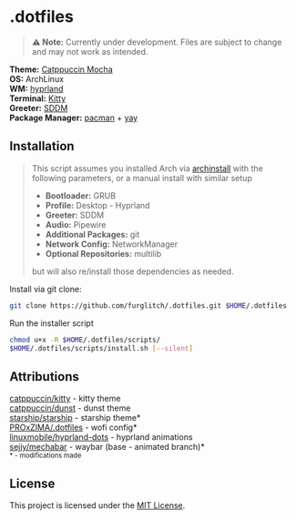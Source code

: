 # .dotfiles
> **⚠️ Note:** Currently under development. Files are subject to change and may not work as intended.

**Theme:** [Catppuccin Mocha](https://github.com/catppuccin/catppuccin)<br>
**OS:** ArchLinux<br>
**WM:** [hyprland](https://github.com/hyprwm/Hyprland)<br>
**Terminal:** [Kitty](https://github.com/kovidgoyal/kitty)<br>
**Greeter:** [SDDM](https://github.com/sddm/sddm)<br>
**Package Manager:** [pacman](https://gitlab.archlinux.org/pacman/pacman) + [yay](https://aur.archlinux.org/packages/yay)

## Installation
> This script assumes you installed Arch via [archinstall](https://wiki.archlinux.org/title/Archinstall) with the following parameters, or a manual install with similar setup<br>
>
> * **Bootloader:** GRUB
> * **Profile:** Desktop - Hyprland<br>
> * **Greeter:** SDDM<br>
> * **Audio:** Pipewire<br>
> * **Additional Packages:** git<br>
> * **Network Config:** NetworkManager<br>
> * **Optional Repositories:** multilib<br>
>
> but will also re/install those dependencies as needed.<br>

Install via git clone:
```bash
git clone https://github.com/furglitch/.dotfiles.git $HOME/.dotfiles
```

Run the installer script
```bash
chmod u+x -R $HOME/.dotfiles/scripts/
$HOME/.dotfiles/scripts/install.sh [--silent]
```

## Attributions
[catppuccin/kitty](https://github.com/catppuccin/kitty)            - kitty theme<br>
[catppuccin/dunst](https://github.com/catppuccin/dunst)            - dunst theme<br>
[starship/starship](https://github.com/starship/starship)           - starship theme\*<br>
[PROxZIMA/.dotfiles](https://github.com/PROxZIMA/.dotfiles)          - wofi config\*<br>
[linuxmobile/hyprland-dots](https://github.com/linuxmobile/hyprland-dots)   - hyprland animations<br>
[sejjy/mechabar](https://github.com/sejjy/mechabar/tree/animated) - waybar (base - animated branch)\*<br>
<sup>\* - modifications made</sup>

## License
This project is licensed under the [MIT License](https://opensource.org/licenses/MIT).